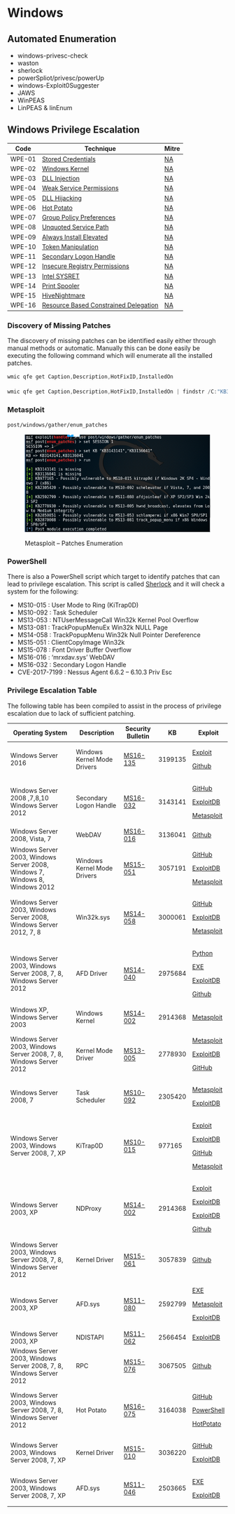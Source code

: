 # Windows

## Automated Enumeration

* windows-privesc-check
* waston
* sherlock
* powerSpliot/privesc/powerUp
* windows-Exploit0Suggester
* JAWS
* WinPEAS&#x20;
* LinPEAS & linEnum

## Windows Privilege Escalation

| Code   | Technique                                                                                                          | Mitre                           |
| ------ | ------------------------------------------------------------------------------------------------------------------ | ------------------------------- |
| WPE-01 | [Stored Credentials](https://pentestlab.blog/2017/04/19/stored-credentials/)                                       | [NA](https://attack.mitre.org/) |
| WPE-02 | [Windows Kernel](https://pentestlab.blog/2017/04/24/windows-kernel-exploits/)                                      | [NA](https://attack.mitre.org/) |
| WPE-03 | [DLL Injection](https://pentestlab.blog/2017/04/04/dll-injection/)                                                 | [NA](https://attack.mitre.org/) |
| WPE-04 | [Weak Service Permissions](https://pentestlab.blog/2017/03/30/weak-service-permissions/)                           | [NA](https://attack.mitre.org/) |
| WPE-05 | [DLL Hijacking](https://pentestlab.blog/2017/03/27/dll-hijacking/)                                                 | [NA](https://attack.mitre.org/) |
| WPE-06 | [Hot Potato](https://pentestlab.blog/2017/04/13/hot-potato/)                                                       | [NA](https://attack.mitre.org/) |
| WPE-07 | [Group Policy Preferences](https://pentestlab.blog/2017/03/20/group-policy-preferences/)                           | [NA](https://attack.mitre.org/) |
| WPE-08 | [Unquoted Service Path](https://pentestlab.blog/2017/03/09/unquoted-service-path/)                                 | [NA](https://attack.mitre.org/) |
| WPE-09 | [Always Install Elevated](https://pentestlab.blog/2017/02/28/always-install-elevated/)                             | [NA](https://attack.mitre.org/) |
| WPE-10 | [Token Manipulation](https://pentestlab.blog/2017/04/03/token-manipulation/)                                       | [NA](https://attack.mitre.org/) |
| WPE-11 | [Secondary Logon Handle](https://pentestlab.blog/2017/04/07/secondary-logon-handle/)                               | [NA](https://attack.mitre.org/) |
| WPE-12 | [Insecure Registry Permissions](https://pentestlab.blog/2017/03/31/insecure-registry-permissions/)                 | [NA](https://attack.mitre.org/) |
| WPE-13 | [Intel SYSRET](https://pentestlab.blog/2017/06/14/intel-sysret/)                                                   | [NA](https://attack.mitre.org/) |
| WPE-14 | [Print Spooler](https://pentestlab.blog/2021/08/02/universal-privilege-escalation-and-persistence-printer/)        | [NA](https://attack.mitre.org/) |
| WPE-15 | [HiveNightmare](https://pentestlab.blog/2021/08/16/hivenightmare/)                                                 | [NA](https://attack.mitre.org/) |
| WPE-16 | [Resource Based Constrained Delegation](https://pentestlab.blog/2021/10/18/resource-based-constrained-delegation/) | [NA](https://attack.mitre.org/) |

### Discovery of Missing Patches

The discovery of missing patches can be identified easily either through manual methods or automatic. Manually this can be done easily be executing the following command which will enumerate all the installed patches.

```powershell
wmic qfe get Caption,Description,HotFixID,InstalledOn
	
wmic qfe get Caption,Description,HotFixID,InstalledOn | findstr /C:"KB3136041" /C:"KB4018483"
```

### Metasploit

```bash
post/windows/gather/enum_patches
```

<figure><img src="../../../.gitbook/assets/image (2) (1).png" alt=""><figcaption><p>Metasploit – Patches Enumeration</p></figcaption></figure>

### PowerShell

There is also a PowerShell script which target to identify patches that can lead to privilege escalation. This script is called [Sherlock](https://github.com/rasta-mouse/Sherlock) and it will check a system for the following:

* MS10-015 : User Mode to Ring (KiTrap0D)
* MS10-092 : Task Scheduler
* MS13-053 : NTUserMessageCall Win32k Kernel Pool Overflow
* MS13-081 : TrackPopupMenuEx Win32k NULL Page
* MS14-058 : TrackPopupMenu Win32k Null Pointer Dereference
* MS15-051 : ClientCopyImage Win32k
* MS15-078 : Font Driver Buffer Overflow
* MS16-016 : ‘mrxdav.sys’ WebDAV
* MS16-032 : Secondary Logon Handle
* CVE-2017-7199 : Nessus Agent 6.6.2 – 6.10.3 Priv Esc

### Privilege Escalation Table

The following table has been compiled to assist in the process of privilege escalation due to lack of sufficient patching.

| Operating System                                                             | Description                 | Security Bulletin                                                              | KB      | Exploit                                                                                                                                                                                                                                                                                                                                                                                 |
| ---------------------------------------------------------------------------- | --------------------------- | ------------------------------------------------------------------------------ | ------- | --------------------------------------------------------------------------------------------------------------------------------------------------------------------------------------------------------------------------------------------------------------------------------------------------------------------------------------------------------------------------------------- |
| Windows Server 2016                                                          | Windows Kernel Mode Drivers | [MS16-135](https://technet.microsoft.com/en-us/library/security/ms16-135.aspx) | 3199135 | <p><a href="https://github.com/mwrlabs/CVE-2016-7255">Exploit</a></p><p><a href="https://github.com/FuzzySecurity/PSKernel-Primitives/blob/master/Sample-Exploits/MS16-135/MS16-135.ps1">Github</a></p>                                                                                                                                                                                 |
| Windows Server 2008 ,7,8,10 Windows Server 2012                              | Secondary Logon Handle      | [MS16-032](https://technet.microsoft.com/en-us/library/security/ms16-032.aspx) | 3143141 | <p> <a href="https://github.com/khr0x40sh/ms16-032">GitHub</a></p><p><a href="https://www.exploit-db.com/exploits/39719/">ExploitDB</a></p><p><a href="https://www.rapid7.com/db/modules/exploit/windows/local/ms16_032_secondary_logon_handle_privesc">Metasploit</a></p>                                                                                                              |
| Windows Server 2008, Vista, 7                                                | WebDAV                      | [MS16-016](https://technet.microsoft.com/en-us/library/security/ms16-016.aspx) | 3136041 | [Github](https://github.com/koczkatamas/CVE-2016-0051)                                                                                                                                                                                                                                                                                                                                  |
| Windows Server 2003, Windows Server 2008, Windows 7, Windows 8, Windows 2012 | Windows Kernel Mode Drivers | [MS15-051](https://technet.microsoft.com/en-us/library/security/ms15-051.aspx) | 3057191 | <p><a href="https://github.com/hfiref0x/CVE-2015-1701/raw/master/Compiled/Taihou32.exe">GitHub</a></p><p><a href="https://github.com/offensive-security/exploit-database-bin-sploits/raw/master/sploits/37049-32.exe">ExploitDB</a></p><p><a href="https://www.rapid7.com/db/modules/exploit/windows/local/ms15_051_client_copy_image">Metasploit</a></p>                               |
| Windows Server 2003, Windows Server 2008, Windows Server 2012, 7, 8          | Win32k.sys                  | [MS14-058](https://technet.microsoft.com/en-us/library/security/ms14-058.aspx) | 3000061 | <p><a href="https://github.com/sam-b/CVE-2014-4113">GitHub</a></p><p><a href="https://github.com/offensive-security/exploit-database-bin-sploits/raw/master/sploits/39666.zip">ExploitDB</a></p><p><a href="https://www.rapid7.com/db/modules/exploit/windows/local/ms14_058_track_popup_menu">Metasploit</a></p>                                                                       |
| Windows Server 2003, Windows Server 2008, 7, 8, Windows Server 2012          | AFD Driver                  | [MS14-040](https://technet.microsoft.com/en-us/library/security/ms14-040.aspx) | 2975684 | <p><a href="http://bhafsec.com/files/windows/MS14-40-x32.py">Python</a></p><p><a href="http://bhafsec.com/files/windows/MS14-40-x32.exe">EXE</a></p><p><a href="https://www.exploit-db.com/exploits/39446/">ExploitDB</a></p><p><a href="https://github.com/JeremyFetiveau/Exploits/blob/master/MS14-040.cpp">Github</a></p>                                                            |
| Windows XP, Windows Server 2003                                              | Windows Kernel              | [MS14-002](https://technet.microsoft.com/en-us/library/security/ms14-002.aspx) | 2914368 | [Metasploit](https://www.rapid7.com/db/modules/exploit/windows/local/ms\_ndproxy)                                                                                                                                                                                                                                                                                                       |
| Windows Server 2003, Windows Server 2008, 7, 8, Windows Server 2012          | Kernel Mode Driver          | [MS13-005](https://technet.microsoft.com/en-us/library/security/ms13-005.aspx) | 2778930 | <p><a href="https://www.rapid7.com/db/modules/exploit/windows/local/ms13_005_hwnd_broadcast">Metasploit</a></p><p><a href="https://www.exploit-db.com/exploits/24485/">ExploitDB</a></p><p><a href="https://github.com/0vercl0k/stuffz/blob/master/ms13-005-funz-poc.cpp">GitHub</a></p>                                                                                                |
| Windows Server 2008, 7                                                       | Task Scheduler              | [MS10-092](https://technet.microsoft.com/en-us/library/security/ms10-092.aspx) | 2305420 | <p><a href="https://www.rapid7.com/db/modules/exploit/windows/local/ms10_092_schelevator">Metasploit</a></p><p><a href="https://www.exploit-db.com/exploits/15589/">ExploitDB</a></p>                                                                                                                                                                                                   |
| Windows Server 2003, Windows Server 2008, 7, XP                              |  KiTrap0D                   | [MS10-015](https://technet.microsoft.com/en-us/library/security/ms10-015.aspx) | 977165  | <p><a href="http://bhafsec.com/files/windows/KiTrap0d.zip">Exploit</a></p><p><a href="https://www.exploit-db.com/exploits/11199/">ExploitDB</a></p><p><a href="https://github.com/offensive-security/exploit-database-bin-sploits/raw/master/sploits/11199.zip">GitHub</a></p><p><a href="https://www.rapid7.com/db/modules/exploit/windows/local/ms10_015_kitrap0d">Metasploit</a></p> |
| Windows Server 2003, XP                                                      | NDProxy                     | [MS14-002](https://technet.microsoft.com/en-us/library/security/ms14-002.aspx) | 2914368 | <p><a href="http://bhafsec.com/files/windows/MS14-002.exe">Exploit</a></p><p><a href="https://www.exploit-db.com/exploits/30014/">ExploitDB</a></p><p><a href="https://www.exploit-db.com/exploits/37732/">ExploitDB</a></p><p><a href="https://github.com/dev-zzo/exploits-nt-privesc/blob/master/MS14-002/MS14-002.c">Github</a></p>                                                  |
| Windows Server 2003, Windows Server 2008, 7, 8, Windows Server 2012          | Kernel Driver               | [MS15-061](https://technet.microsoft.com/en-us/library/security/ms15-061.aspx) | 3057839 | [Github](https://github.com/Rootkitsmm/MS15-061)                                                                                                                                                                                                                                                                                                                                        |
| Windows Server 2003, XP                                                      | AFD.sys                     | [MS11-080](https://technet.microsoft.com/en-us/library/security/ms11-080.aspx) | 2592799 | <p><a href="http://bhafsec.com/files/windows/ms110-080.exe">EXE</a></p><p><a href="https://www.rapid7.com/db/modules/exploit/windows/local/ms11_080_afdjoinleaf">Metasploit</a></p><p><a href="https://www.exploit-db.com/exploits/18176/">ExploitDB</a></p>                                                                                                                            |
| Windows Server 2003, XP                                                      | NDISTAPI                    | [MS11-062](https://technet.microsoft.com/en-us/library/security/ms11-062.aspx) | 2566454 | [ExploitDB](https://www.exploit-db.com/exploits/40627/)                                                                                                                                                                                                                                                                                                                                 |
| Windows Server 2003, Windows Server 2008, 7, 8, Windows Server 2012          | RPC                         | [MS15-076](https://technet.microsoft.com/en-us/library/security/ms15-076.aspx) | 3067505 | [Github](https://github.com/monoxgas/Trebuchet)                                                                                                                                                                                                                                                                                                                                         |
| Windows Server 2003, Windows Server 2008, 7, 8, Windows Server 2012          | Hot Potato                  | [MS16-075](https://technet.microsoft.com/en-us/library/security/ms16-075.aspx) | 3164038 | <p><a href="https://github.com/foxglovesec/RottenPotato">GitHub</a></p><p><a href="https://github.com/Kevin-Robertson/Tater">PowerShell</a></p><p><a href="https://github.com/foxglovesec/Potato">HotPotato</a></p>                                                                                                                                                                     |
| Windows Server 2003, Windows Server 2008, 7, XP                              | Kernel Driver               | [MS15-010](https://technet.microsoft.com/en-us/library/security/ms15-010.aspx) | 3036220 | <p><a href="https://github.com/offensive-security/exploit-database-bin-sploits/raw/master/sploits/39035.zip">GitHub</a></p><p><a href="https://www.exploit-db.com/exploits/37098/">ExploitDB</a></p>                                                                                                                                                                                    |
| Windows Server 2003, Windows Server 2008, 7, XP                              | AFD.sys                     | [MS11-046](https://technet.microsoft.com/en-us/library/security/ms11-046.aspx) | 2503665 | <p><a href="http://bhafsec.com/files/windows/ms11-046.exe">EXE</a></p><p><a href="https://www.exploit-db.com/exploits/40564/">ExploitDB</a></p>                                                                                                                                                                                                                                         |
